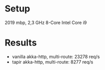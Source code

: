 # Setup

2019 mbp, 2,3 GHz 8-Core Intel Core i9

# Results

* vanilla akka-http, multi-route: 23278 req/s
* tapir akka-http, multi-route: 8277 req/s